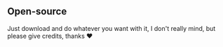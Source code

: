 ## Open-source
Just download and do whatever you want with it, I don't really mind, but please give credits, thanks ❤
